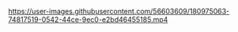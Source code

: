 
https://user-images.githubusercontent.com/56603609/180975063-74817519-0542-44ce-9ec0-e2bd46455185.mp4
